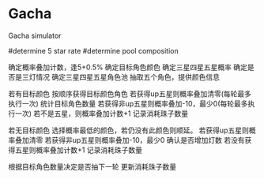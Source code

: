 # Gacha
Gacha simulator

#determine 5 star rate
#determine pool composition



确定概率叠加计数，逢5+0.5%
确定目标角色颜色
确定三星四星五星概率
确定是否是三灯情况
确定三星四星五星角色池
抽取五个角色，提供颜色信息

若有目标颜色
按顺序获得目标颜色角色
若获得up五星则概率叠加清零(每轮最多执行一次)
统计目标角色数量
若获得非up五星则概率叠加-10，最少0(每轮最多执行一次)
若不是五星，则概率叠加计数+1
记录消耗珠子数量

若无目标颜色
选择概率最低的颜色，若仍没有此颜色则顺延。
若获得up五星则概率叠加清零
若获得非up五星则概率叠加-10，最少0
确认是否增加灯数
若没有获得五星则概率叠加计数+1
记录消耗珠子数量


根据目标角色数量决定是否抽下一轮
更新消耗珠子数量
